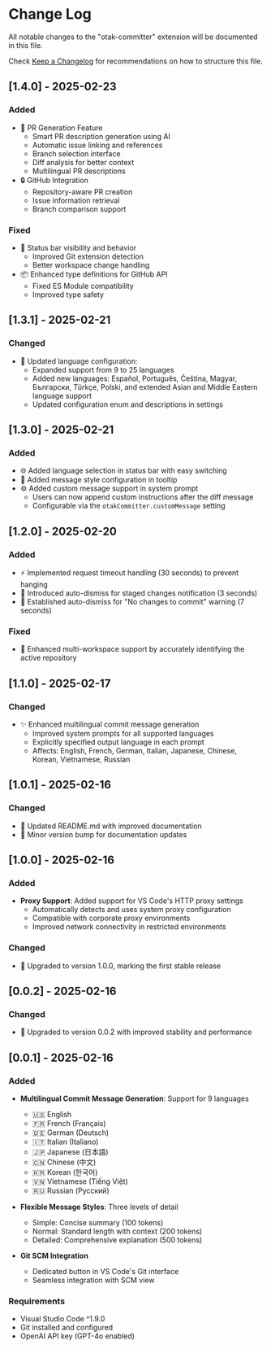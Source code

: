 # Change Log

All notable changes to the "otak-committer" extension will be documented in this file.

Check [Keep a Changelog](http://keepachangelog.com/) for recommendations on how to structure this file.

## [1.4.0] - 2025-02-23

### Added
- 🚀 PR Generation Feature
  - Smart PR description generation using AI
  - Automatic issue linking and references
  - Branch selection interface
  - Diff analysis for better context
  - Multilingual PR descriptions
- 🔒 GitHub Integration
  - Repository-aware PR creation
  - Issue information retrieval
  - Branch comparison support

### Fixed
- 🔧 Status bar visibility and behavior
  - Improved Git extension detection
  - Better workspace change handling
- 📦 Enhanced type definitions for GitHub API
  - Fixed ES Module compatibility
  - Improved type safety

## [1.3.1] - 2025-02-21
 
### Changed
- 🔄 Updated language configuration:
  - Expanded support from 9 to 25 languages
  - Added new languages: Español, Português, Čeština, Magyar, Български, Türkçe, Polski, and extended Asian and Middle Eastern language support
  - Updated configuration enum and descriptions in settings

## [1.3.0] - 2025-02-21

### Added
- 🌐 Added language selection in status bar with easy switching
- 🎨 Added message style configuration in tooltip
- ⚙️ Added custom message support in system prompt
  - Users can now append custom instructions after the diff message
  - Configurable via the `otakCommitter.customMessage` setting

## [1.2.0] - 2025-02-20

### Added
- ⚡ Implemented request timeout handling (30 seconds) to prevent hanging
- 🔔 Introduced auto-dismiss for staged changes notification (3 seconds)
- 🔔 Established auto-dismiss for "No changes to commit" warning (7 seconds)

### Fixed
- 🔧 Enhanced multi-workspace support by accurately identifying the active repository

## [1.1.0] - 2025-02-17

### Changed
- ✨ Enhanced multilingual commit message generation
  - Improved system prompts for all supported languages
  - Explicitly specified output language in each prompt
  - Affects: English, French, German, Italian, Japanese, Chinese, Korean, Vietnamese, Russian

## [1.0.1] - 2025-02-16

### Changed
- 📝 Updated README.md with improved documentation
- 🔄 Minor version bump for documentation updates

## [1.0.0] - 2025-02-16

### Added
- **Proxy Support**: Added support for VS Code's HTTP proxy settings
  - Automatically detects and uses system proxy configuration
  - Compatible with corporate proxy environments
  - Improved network connectivity in restricted environments

### Changed
- 🔄 Upgraded to version 1.0.0, marking the first stable release

## [0.0.2] - 2025-02-16

### Changed
- 🔄 Upgraded to version 0.0.2 with improved stability and performance

## [0.0.1] - 2025-02-16

### Added
- **Multilingual Commit Message Generation**: Support for 9 languages
  - 🇺🇸 English
  - 🇫🇷 French (Français)
  - 🇩🇪 German (Deutsch)
  - 🇮🇹 Italian (Italiano)
  - 🇯🇵 Japanese (日本語)
  - 🇨🇳 Chinese (中文)
  - 🇰🇷 Korean (한국어)
  - 🇻🇳 Vietnamese (Tiếng Việt)
  - 🇷🇺 Russian (Русский)

- **Flexible Message Styles**: Three levels of detail
  - Simple: Concise summary (100 tokens)
  - Normal: Standard length with context (200 tokens)
  - Detailed: Comprehensive explanation (500 tokens)

- **Git SCM Integration**
  - Dedicated button in VS Code's Git interface
  - Seamless integration with SCM view

### Requirements
- Visual Studio Code ^1.9.0
- Git installed and configured
- OpenAI API key (GPT-4o enabled)